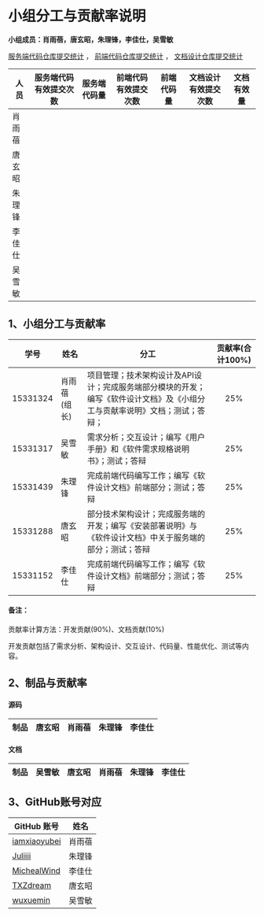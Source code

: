 # 小组分工与贡献率说明
**小组成员：肖雨蓓，唐玄昭，朱理锋，李佳仕，吴雪敏**

[服务端代码仓库提交统计](https://github.com/SYSU-ActivityPlusPC/service-end/graphs/contributors) ， [前端代码仓库提交统计](https://github.com/SYSU-ActivityPlusPC/front-end/graphs/contributors) ， [文档设计仓库提交统计](https://github.com/SYSU-ActivityPlusPC/document/graphs/contributors)

|人员|服务端代码有效提交次数|服务端代码量|前端代码有效提交次数|前端代码量|文档设计有效提交次数|文档有效量|
|--|:--:|:--:|:--:|:--:|:--:|:--:|
|肖雨蓓|||||||
|唐玄昭|||||||
|朱理锋|||||||
|李佳仕|||||||
|吴雪敏|||||||

## 1、小组分工与贡献率
|学号|姓名|分工|贡献率(合计100%)|
|--|--|--|:--:|
|15331324|肖雨蓓(组长)|项目管理；技术架构设计及API设计；完成服务端部分模块的开发；编写《软件设计文档》及《小组分工与贡献率说明》文档；测试；答辩；|25%|
|15331317|吴雪敏|需求分析；交互设计；编写《用户手册》和《软件需求规格说明书》；测试；答辩|25%|
|15331439|朱理锋|完成前端代码编写工作；编写《软件设计文档》前端部分；测试；答辩|25%|
|15331288|唐玄昭|部分技术架构设计；完成服务端的开发；编写《安装部署说明》与《软件设计文档》中关于服务端的部分；测试；答辩|25%|
|15331152|李佳仕|完成前端代码编写工作；编写《软件设计文档》前端部分；测试；答辩|25%|

#### 备注：
贡献率计算方法：开发贡献(90%)、文档贡献(10%)

开发贡献包括了需求分析、架构设计、交互设计、代码量、性能优化、测试等内容。

## 2、制品与贡献率
#### 源码
|制品|唐玄昭|肖雨蓓|朱理锋|李佳仕|
|--|:--:|:--:|:--:|:--:|


#### 文档
|制品|吴雪敏|唐玄昭|肖雨蓓|朱理锋|李佳仕|
|--|:--:|:--:|:--:|:--:|:--:|

## 3、GitHub账号对应
| GitHub 账号                               | 姓名   |
| --------------------------------------- | ---- |
| [iamxiaoyubei](https://github.com/iamxiaoyubei)     | 肖雨蓓  |
| [Juliiii](https://github.com/Juliiii)     | 朱理锋  |
| [MichealWind](https://github.com/MichealWind) | 李佳仕  |
| [TXZdream](https://github.com/TXZdream)   | 唐玄昭  |
| [wuxuemin](https://github.com/wuxuemin)|吴雪敏|
